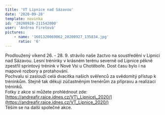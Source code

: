 ```yaml
---
title: 'VT Lipnice nad Sázavou'
date: '2020-09-28'
template: novinka
id: '20200928-211542000'
user: 'Andrea Firešová'
pictures:
    - name: '1601320069062_20200927_135834.jpg'
      ratio: '6'
---
```

Prodloužený víkend 26. - 28. 9. strávilo naše žactvo na soustředění v Lipnici nad Sázavou. Lesní tréninky v krásném terénu severně od Lipnice pěkně zpestřil sprintový trénink v Nové Vsi u Chotěboře. Dost času bylo i na mapové rozbory a protahování.  
Pochvalu si zaslouží celá dvacítka našich svěřenců za svědomitý přístup k tréninkům. Stejně tak děkuji zúčastněným trenérům za přípravu a realizaci tréninků.  
Fotky z akce si můžete prohlédnout zde: [https://andreafir.rajce.idnes.cz/VT\_Lipnice\_2020/](https://andreafir.rajce.idnes.cz/VT_Lipnice_2020/)  
Těším se na další společné akce.  

